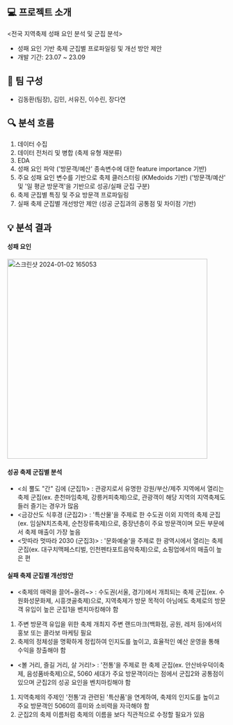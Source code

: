## 💻 프로젝트 소개
<전국 지역축제 성패 요인 분석 및 군집 분석>
- 성패 요인 기반 축제 군집별 프로파일링 및 개선 방안 제안
- 개발 기간: 23.07 ~ 23.09

## 🫶 팀 구성
- 김동환(팀장), 김민, 서유진, 이수린, 장다연

## 🔍 분석 흐름
1. 데이터 수집
2. 데이터 전처리 및 병합 (축제 유형 재분류)
3. EDA
4. 성패 요인 파악 ('방문객/예산' 종속변수에 대한 feature importance 기반)
5. 주요 성패 요인 변수를 기반으로 축제 클러스터링 (KMedoids 기반) ('방문객/예산' 및 '일 평균 방문객'을 기반으로 성공/실패 군집 구분)
6. 축제 군집별 특징 및 주요 방문객 프로파일링
7. 실패 축제 군집별 개선방안 제안 (성공 군집과의 공통점 및 차이점 기반)

## 💡 분석 결과
#### 성패 요인
<img width="460" alt="스크린샷 2024-01-02 165053" src="https://github.com/mminiiii/LocalFestivals_SuccFailAnalysis/assets/90174257/f3a16768-5ccd-4fec-a9c2-40fd2b6be265">

#### 성공 축제 군집별 분석
- <쇠 뿔도 "간" 김에 (군집1)> : 관광지로서 유명한 강원/부산/제주 지역에서 열리는 축제 군집(ex. 춘천마임축제, 강릉커피축제)으로, 관광객이 해당 지역의 지역축제도 들러 즐기는 경우가 많음
- <금강산도 식후경 (군집2)> : '특산물'을 주제로 한 수도권 이외 지역의 축제 군집(ex. 임실N치즈축제, 순천장류축제)으로, 중장년층이 주요 방문객이며 모든 부문에서 축제 매출이 가장 높음
- <맛따라 멋따라 2030 (군집3)> : '문화예술'을 주제로 한 광역시에서 열리는 축제 군집(ex. 대구치맥페스티벌, 인천펜타포트음악축제)으로, 쇼핑업에서의 매출이 높은 편
#### 실패 축제 군집별 개선방안
- <축제의 매력을 끌어~올려~> : 수도권(서울, 경기)에서 개최되는 축제 군집(ex. 수원화성문화제, 시흥갯골축제)으로, 지역축제가 방문 목적이 아님에도 축제로의 방문객 유입이 높은 군집1을 벤치마킹해야 함
1. 주변 방문객 유입을 위한 축제 개최지 주변 랜드마크(백화점, 공원, 레저 등)에서의 홍보 또는 콜라보 마케팅 필요
2. 축제의 정체성을 명확하게 정립하여 인지도를 높이고, 효율적인 예산 운영을 통해 수익을 창출해야 함
   
- <볼 거리, 즐길 거리, 살 거리!> : '전통'을 주제로 한 축제 군집(ex. 안산바우덕이축제, 음성품바축제)으로, 5060 세대가 주요 방문객이라는 점에서 군집2와 공통점이 있으며 군집2의 성공 요인을 벤치마킹해야 함
1. 지역축제의 주제인 '전통'과 관련된 '특산품'을 연계하여, 축제의 인지도를 높이고 주요 방문객인 5060의 흥미와 소비력을 자극해야 함
2. 군집2의 축제 이름처럼 축제의 이름을 보다 직관적으로 수정할 필요가 있음
